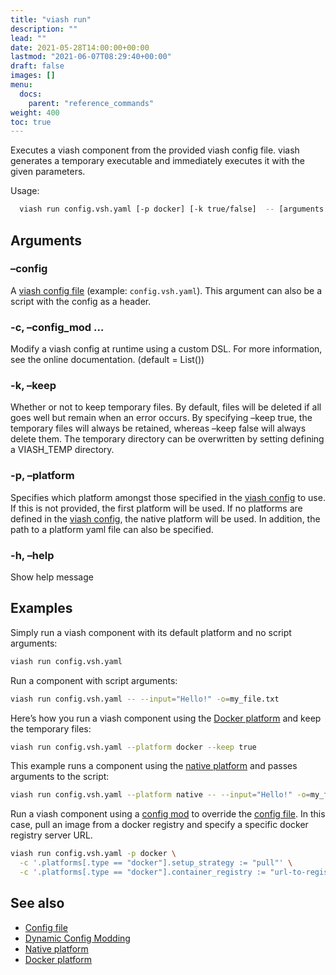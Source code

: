 ```yaml
---
title: "viash run"
description: ""
lead: ""
date: 2021-05-28T14:00:00+00:00
lastmod: "2021-06-07T08:29:40+00:00"
draft: false
images: []
menu:
  docs:
    parent: "reference_commands"
weight: 400
toc: true
---
```




Executes a viash component from the provided viash config file. viash
generates a temporary executable and immediately executes it with the
given parameters.

Usage:

``` bash
  viash run config.vsh.yaml [-p docker] [-k true/false]  -- [arguments for script]
```

## Arguments

### –config

A [viash config file](/docs/reference_config/config) (example:
`config.vsh.yaml`). This argument can also be a script with the config
as a header.

### -c, –config\_mod <arg>…

Modify a viash config at runtime using a custom DSL. For more
information, see the online documentation. (default = List())

### -k, –keep <arg>

Whether or not to keep temporary files. By default, files will be
deleted if all goes well but remain when an error occurs. By specifying
–keep true, the temporary files will always be retained, whereas –keep
false will always delete them. The temporary directory can be
overwritten by setting defining a VIASH\_TEMP directory.

### -p, –platform <arg>

Specifies which platform amongst those specified in the [viash
config](/docs/reference_config/config) to use. If this is not provided,
the first platform will be used. If no platforms are defined in the
[viash config](/docs/reference_config/config), the native platform will
be used. In addition, the path to a platform yaml file can also be
specified.

### -h, –help

Show help message

## Examples

Simply run a viash component with its default platform and no script
arguments:

``` bash
viash run config.vsh.yaml
```

Run a component with script arguments:

``` bash
viash run config.vsh.yaml -- --input="Hello!" -o=my_file.txt
```

Here’s how you run a viash component using the [Docker
platform](/docs/reference_config/platform-docker) and keep the temporary
files:

``` bash
viash run config.vsh.yaml --platform docker --keep true
```

This example runs a component using the [native
platform](/docs/reference_config/platform-native) and passes arguments
to the script:

``` bash
viash run config.vsh.yaml --platform native -- --input="Hello!" -o=my_file.txt
```

Run a viash component using a [config
mod](/docs/reference_config/config_mods) to override the [config
file](/docs/reference_config/config). In this case, pull an image from a
docker registry and specify a specific docker registry server URL.

``` bash
viash run config.vsh.yaml -p docker \
  -c '.platforms[.type == "docker"].setup_strategy := "pull"' \
  -c '.platforms[.type == "docker"].container_registry := "url-to-registry"'
```

## See also

-   [Config file](/docs/reference_config/config)
-   [Dynamic Config Modding](/docs/reference_config/config_mods)
-   [Native platform](/docs/reference_config/platform-native)
-   [Docker platform](/docs/reference_config/platform-docker)
